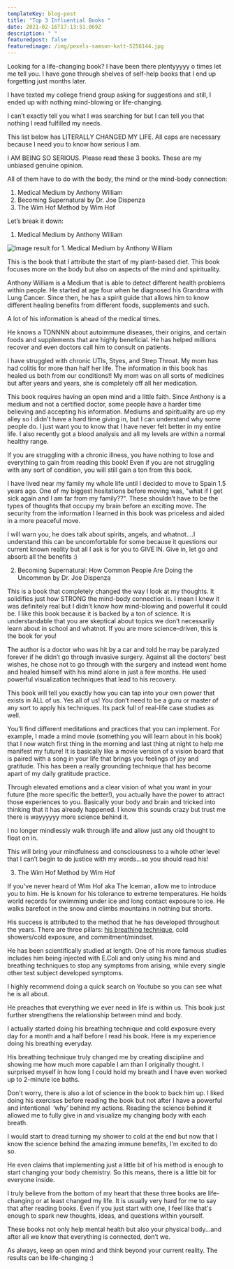 ```yaml
---
templateKey: blog-post
title: "Top 3 Influential Books "
date: 2021-02-16T17:13:51.069Z
description: " "
featuredpost: false
featuredimage: /img/pexels-samson-katt-5256144.jpg
---
```

Looking for a life-changing book? I have been there plentyyyyy o times let me tell you. I have gone through shelves of self-help books that I end up forgetting just months later. 

I have texted my college friend group asking for suggestions and still, I ended up with nothing mind-blowing or life-changing. 

I can’t exactly tell you what I was searching for but I can tell you that nothing I read fulfilled my needs.

This list below has LITERALLY CHANGED MY LIFE. All caps are necessary because I need you to know how serious I am.

I AM BEING SO SERIOUS. Please read these 3 books. These are my unbiased genuine opinion.

All of them have to do with the body, the mind or the mind-body connection:

1. Medical Medium by Anthony William
2. Becoming Supernatural by Dr. Joe Dispenza
3. The Wim Hof Method by Wim Hof

Let’s break it down:

1. Medical Medium by Anthony William

![Image result for 1. Medical Medium by Anthony William](https://target.scene7.com/is/image/Target/GUEST_94236a75-79ab-43ad-9960-4e3356a48073?wid=488&hei=488&fmt=pjpeg)

This is the book that I attribute the start of my plant-based diet. This book focuses more on the body but also on aspects of the mind and spirituality.

Anthony William is a Medium that is able to detect different health problems within people. He started at age four when he diagnosed his Grandma with Lung Cancer. Since then, he has a spirit guide that allows him to know different healing benefits from different foods, supplements and such. 

A lot of his information is ahead of the medical times.

He knows a TONNNN about autoimmune diseases, their origins, and certain foods and supplements that are highly beneficial. He has helped millions recover and even doctors call him to consult on patients. 

I have struggled with chronic UTIs, Styes, and Strep Throat. My mom has had colitis for more than half her life. The information in this book has healed us both from our conditions!! My mom was on all sorts of medicines but after years and years, she is completely off all her medication. 

This book requires having an open mind and a little faith. Since Anthony is a medium and not a certified doctor, some people have a harder time believing and accepting his information. Mediums and spirituality are up my alley so I didn't have a hard time giving in, but I can understand why some people do. I just want you to know that I have never felt better in my entire life. I also recently got a blood analysis and all my levels are within a normal healthy range. 

If you are struggling with a chronic illness, you have nothing to lose and everything to gain from reading this book! Even if you are not struggling with any sort of condition, you will still gain a ton from this book. 

I have lived near my family my whole life until I decided to move to Spain 1.5 years ago. One of my biggest hesitations before moving was, "what if I get sick again and I am far from my family??". These shouldn’t have to be the types of thoughts that occupy my brain before an exciting move. The security from the information I learned in this book was priceless and aided in a more peaceful move. 

I will warn you, he does talk about spirits, angels, and whatnot….I understand this can be uncomfortable for some because it questions our current known reality but all I ask is for you to GIVE IN. Give in, let go and absorb all the benefits :)

2. Becoming Supernatural: How Common People Are Doing the Uncommon by Dr. Joe Dispenza

This is a book that completely changed the way I look at my thoughts. It solidifies just how STRONG the mind-body connection is. I mean I knew it was definitely real but I didn’t know how mind-blowing and powerful it could be. I like this book because it is backed by a ton of science. It is understandable that you are skeptical about topics we don’t necessarily learn about in school and whatnot. If you are more science-driven, this is the book for you!

The author is a doctor who was hit by a car and told he may be paralyzed forever if he didn’t go through invasive surgery. Against all the doctors’ best wishes, he chose not to go through with the surgery and instead went home and healed himself with his mind alone in just a few months. He used powerful visualization techniques that lead to his recovery. 

This book will tell you exactly how you can tap into your own power that exists in ALL of us. Yes all of us! You don’t need to be a guru or master of any sort to apply his techniques. Its pack full of real-life case studies as well.

You’ll find different meditations and practices that you can implement. For example, I made a mind movie (something you will learn about in his book) that I now watch first thing in the morning and last thing at night to help me manifest my future! It is basically like a movie version of a vision board that is paired with a song in your life that brings you feelings of joy and gratitude. This has been a really grounding technique that has become apart of my daily gratitude practice. 

Through elevated emotions and a clear vision of what you want in your future (the more specific the better!), you actually have the power to attract those experiences to you. Basically your body and brain and tricked into thinking that it has already happened. I know this sounds crazy but trust me there is wayyyyyy more science behind it.

I no longer mindlessly walk through life and allow just any old thought to float on in. 

This will bring your mindfulness and consciousness to a whole other level that I can’t begin to do justice with my words...so you should read his!

3. The Wim Hof Method by Wim Hof 

If you've never heard of Wim Hof aka The Iceman, allow me to introduce you to him. He is known for his tolerance to extreme temperatures. He holds world records for swimming under ice and long contact exposure to ice. He walks barefoot in the snow and climbs mountains in nothing but shorts.

His success is attributed to the method that he has developed throughout the years. There are three pillars: [his breathing technique](https://www.youtube.com/watch?v=tybOi4hjZFQ), cold showers/cold exposure, and commitment/mindset. 

He has been scientifically studied at length. One of his more famous studies includes him being injected with E.Coli and only using his mind and breathing techniques to stop any symptoms from arising, while every single other test subject developed symptoms. 

I highly recommend doing a quick search on Youtube so you can see what he is all about. 

He preaches that everything we ever need in life is within us. This book just further strengthens the relationship between mind and body. 

I actually started doing his breathing technique and cold exposure every day for a month and a half before I read his book. Here is my experience doing his breathing everyday.

His breathing technique truly changed me by creating discipline and showing me how much more capable I am than I originally thought. I surprised myself in how long I could hold my breath and I have even worked up to 2-minute ice baths. 

Don't worry, there is also a lot of science in the book to back him up. I liked doing his exercises before reading the book but not after I have a powerful and intentional  ‘why’ behind my actions. Reading the science behind it allowed me to fully give in and visualize my changing body with each breath. 

I would start to dread turning my shower to cold at the end but now that I know the science behind the amazing immune benefits, I'm excited to do so. 

He even claims that implementing just a little bit of his method is enough to start changing your body chemistry. So this means, there is a little bit for everyone inside. 

I truly believe from the bottom of my heart that these three books are life-changing or at least changed my life. It is usually very hard for me to say that after reading books. Even if you just start with one, I feel like that's enough to spark new thoughts, ideas, and questions within yourself.

These books not only help mental health but also your physical body...and after all we know that everything is connected, don’t we. 

As always, keep an open mind and think beyond your current reality. The results can be life-changing :)